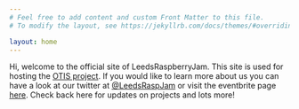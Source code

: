 ```yaml
---
# Feel free to add content and custom Front Matter to this file.
# To modify the layout, see https://jekyllrb.com/docs/themes/#overriding-theme-defaults

layout: home
---
```

Hi, welcome to the official site of LeedsRaspberryJam. This site is used for hosting the [OTIS project](https://otis.leedsraspjam.co.uk/). If you would like to learn more about
us you can have a look at our twitter at [@LeedsRaspJam](https://twitter.com/LeedsRaspJam) or visit the eventbrite page [here](https://www.eventbrite.co.uk/o/the-foundation-for-digital-creativity-19981872804). Check back here for updates on projects and lots more!
